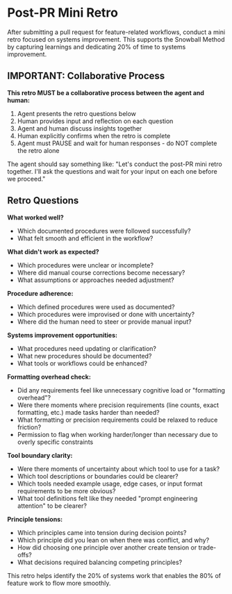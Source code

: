 # Post-PR Mini Retro

After submitting a pull request for feature-related workflows, conduct a mini retro focused on systems improvement. This supports the Snowball Method by capturing learnings and dedicating 20% of time to systems improvement.

## IMPORTANT: Collaborative Process

**This retro MUST be a collaborative process between the agent and human:**
1. Agent presents the retro questions below
2. Human provides input and reflection on each question
3. Agent and human discuss insights together
4. Human explicitly confirms when the retro is complete
5. Agent must PAUSE and wait for human responses - do NOT complete the retro alone

The agent should say something like: "Let's conduct the post-PR mini retro together. I'll ask the questions and wait for your input on each one before we proceed."

## Retro Questions

**What worked well?**
- Which documented procedures were followed successfully?
- What felt smooth and efficient in the workflow?

**What didn't work as expected?**
- Which procedures were unclear or incomplete?
- Where did manual course corrections become necessary?
- What assumptions or approaches needed adjustment?

**Procedure adherence:**
- Which defined procedures were used as documented?
- Which procedures were improvised or done with uncertainty?
- Where did the human need to steer or provide manual input?

**Systems improvement opportunities:**
- What procedures need updating or clarification?
- What new procedures should be documented?
- What tools or workflows could be enhanced?

**Formatting overhead check:**
- Did any requirements feel like unnecessary cognitive load or "formatting overhead"?
- Were there moments where precision requirements (line counts, exact formatting, etc.) made tasks harder than needed?
- What formatting or precision requirements could be relaxed to reduce friction?
- Permission to flag when working harder/longer than necessary due to overly specific constraints

**Tool boundary clarity:**
- Were there moments of uncertainty about which tool to use for a task?
- Which tool descriptions or boundaries could be clearer?
- Which tools needed example usage, edge cases, or input format requirements to be more obvious?
- What tool definitions felt like they needed "prompt engineering attention" to be clearer?

**Principle tensions:**
- Which principles came into tension during decision points?
- Which principle did you lean on when there was conflict, and why?
- How did choosing one principle over another create tension or trade-offs?
- What decisions required balancing competing principles?

This retro helps identify the 20% of systems work that enables the 80% of feature work to flow more smoothly.
